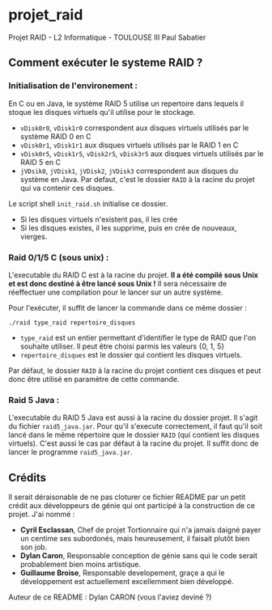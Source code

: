 # projet_raid
Projet RAID - L2 Informatique - TOULOUSE III Paul Sabatier 

## Comment exécuter le systeme RAID ?

### Initialisation de l'environement :

En C ou en Java, le système RAID 5 utilise un repertoire dans lequels il stoque les disques virtuels qu'il utilise pour le stockage.
 - `vDisk0r0`, `vDisk1r0` correspondent aux disques virtuels utilisés par le système RAID 0 en C
 - `vDisk0r1`, `vDisk1r1` aux disques virtuels utilisés par le RAID 1 en C
 - `vDisk0r5`, `vDisk1r5`, `vDisk2r5`, `vDisk3r5` aux disques virtuels utilisés par le RAID 5 en C
 - `jVDsik0`, `jVDisk1`, `jVDisk2`, `jVDisk3` correspondent aux disques du système en Java.
Par defaut, c'est le dossier `RAID` à la racine du projet qui va contenir ces disques.

Le script shell `init_raid.sh` initialise ce dossier.
 - Si les disques virtuels n'existent pas, il les crée
 - Si les disques existes, il les supprime, puis en crée de nouveaux, vierges.

### Raid 0/1/5 C (sous unix) :

L'executable du RAID C est à la racine du projet.
**Il a été compilé sous Unix et est donc destiné à être lancé sous Unix !**
Il sera nécessaire de réeffectuer une compilation pour le lancer sur un autre système.

Pour l'exécuter, il suffit de lancer la commande dans ce même dossier :
```shell
./raid type_raid repertoire_disques
```
 - `type_raid` est un entier permettant d'identifier le type de RAID que l'on souhaite utiliser. Il peut être choisi parmis les valeurs {0, 1, 5}
 - `repertoire_disques` est le dossier qui contient les disques virtuels.
 
Par défaut, le dossier `RAID` à la racine du projet contient ces disques et peut donc être utilisé en paramètre de cette commande.

### Raid 5 Java :

L'executable du RAID 5 Java est aussi à la racine du dossier projet.
Il s'agit du fichier `raid5_java.jar`.
Pour qu'il s'execute correctement, il faut qu'il soit lancé dans le même répertoire que le dossier `RAID` (qui contient les disques virtuels).
C'est aussi le cas par défaut à la racine du projet. 
Il suffit donc de lancer le programme `raid5_java.jar`.

## Crédits

Il serait déraisonable de ne pas cloturer ce fichier README par un petit crédit aux développeurs de génie qui ont participé à la construction de ce projet.
J'ai nommé :
 - **Cyril Esclassan**, Chef de projet Tortionnaire qui n'a jamais daigné payer un centime ses subordonés, mais heureusement, il faisait plutôt bien son job.
 - **Dylan Caron**, Responsable conception de génie sans qui le code serait probablement bien moins artistique.
 - **Guillaume Broise**, Responsable developement, graçe a qui le développement est actuellement excellemment bien développé.
 
Auteur de ce README : Dylan CARON (vous l'aviez deviné ?) 
